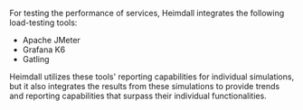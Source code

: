 For testing the performance of services, Heimdall integrates the following load-testing tools:

- Apache JMeter
- Grafana K6
- Gatling

Heimdall utilizes these tools' reporting capabilities for individual simulations, but it also integrates the results from these simulations to provide trends and reporting capabilities that surpass their individual functionalities.